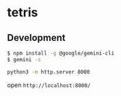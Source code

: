 # tetris

## Development

```bash
$ npm install -g @google/gemini-cli
$ gemini -s
```

```bash
python3 -m http.server 8000
```

open `http://localhost:8000/`
